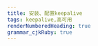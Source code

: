 ```yaml
---
title: 安装、配置keepalive
tags: keepalive,高可用
renderNumberedHeading: true
grammar_cjkRuby: true
---
```



